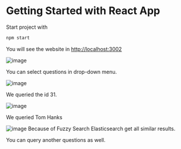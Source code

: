 # Getting Started with React App

Start project with 

```bash
npm start
```

You will see the website in [http://localhost:3002](http://localhost:3002)

![image](https://github.com/user-attachments/assets/3f8b3a9c-323d-4502-bdb7-42c75e81cbfb)


You can select questions in drop-down menu.


![image](https://github.com/user-attachments/assets/8a55eb1e-4e92-4d76-929a-ec26e83350bf)


We queried the id 31.

![image](https://github.com/user-attachments/assets/7a574b70-2130-44a6-9ad9-6d2d04508a70)


We queried Tom Hanks

![image](https://github.com/user-attachments/assets/af079156-fa70-4715-8f13-1e053cf59852)
Because of Fuzzy Search Elasticsearch get all similar results.


You can query another questions as well.
